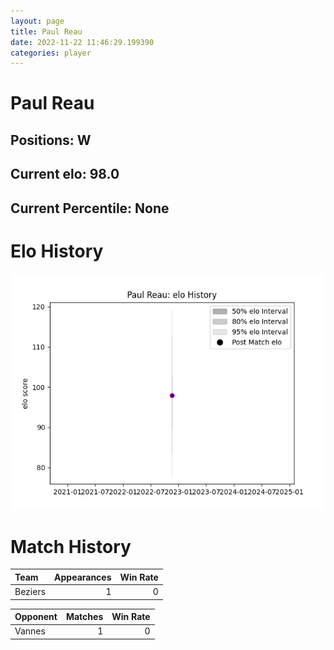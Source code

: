 ```yaml
---  
layout: page  
title: Paul Reau  
date: 2022-11-22 11:46:29.199390  
categories: player  
---
```

# Paul Reau

## Positions: W

## Current elo: 98.0

## Current Percentile: None

# Elo History


![elo history](history_PaulReau.png)
# Match History


| Team    |   Appearances |   Win Rate |
|:--------|--------------:|-----------:|
| Beziers |             1 |          0 |

| Opponent   |   Matches |   Win Rate |
|:-----------|----------:|-----------:|
| Vannes     |         1 |          0 |